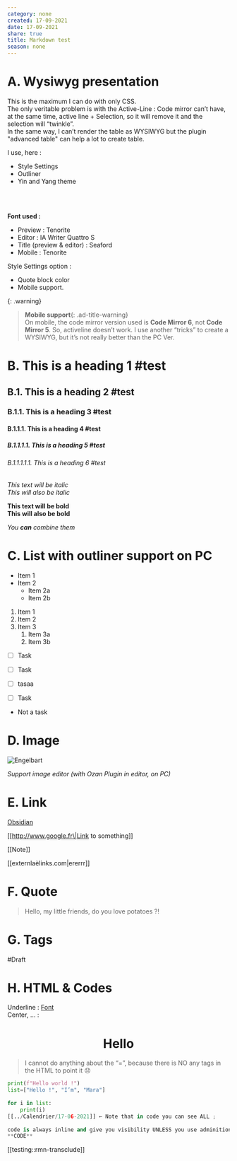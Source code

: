 ```yaml
---
category: none
created: 17-09-2021
date: 17-09-2021
share: true
title: Markdown test
season: none
---
```


# A. Wysiwyg presentation  
This is the maximum I can do with only CSS.   
The only veritable problem is with the Active-Line : Code mirror can’t have, at the same time, active line + Selection, so it will remove it and the selection will “twinkle”.   
In the same way, I can’t render the table as WYSIWYG but the plugin "advanced table" can help a lot to create table.  
  
I use, here :  
- Style Settings  
- Outliner   
- Yin and Yang theme   
  
$~$  
$~~$  
  
**Font used :**  
- Preview : Tenorite  
- Editor : IA Writer Quattro S  
- Title (preview & editor) : Seaford  
- Mobile : Tenorite  
  
Style Settings option :   
- Quote block color  
- Mobile support.   
  
{: .warning}    
> **Mobile support**{: .ad-title-warning}  
> On mobile, the code mirror version used is **Code Mirror 6**, not **Code Mirror 5**. So, activeline doesn’t work. I use another “tricks” to create a WYSIWYG, but it’s not really better than the PC Ver.   
  
# B. This is a heading 1 #test  
## B.1. This is a heading 2 #test   
### B.1.1. This is a heading 3 #test  
#### B.1.1.1. This is a heading 4 #test  
##### B.1.1.1.1. This is a heading 5 #test   
###### B.1.1.1.1.1. This is a heading 6 #test  
  
*This text will be italic*  
_This will also be italic_  
  
**This text will be bold**  
__This will also be bold__  
  
_You **can** combine them_  
  
# C. List with outliner support on PC  
- Item 1  
- Item 2  
  - Item 2a  
  - Item 2b  
1. Item 1  
2. Item 2  
3. Item 3  
   1. Item 3a  
   2. Item 3b  
  
- [ ] Task  
  
- [ ] Task  
  
- [ ] tasaa  
  
- [ ] Task  
  
- Not a task  
  
  
# D. Image   
![Engelbart](https://history-computer.com/ModernComputer/Basis/images/Engelbart.jpg)  
  
*Support image editor (with Ozan Plugin in editor, on PC)*  
  
# E. Link  
[Obsidian](https://obsidian.md)  
  
[[http://www.google.fr\|Link to something]]   
  
[[Note]]  
  
[[externlaèlinks.com\|ererrr]]   
  
  
# F. Quote  
> Hello, my little friends, do you love potatoes ?!  
    
# G. Tags  
  
#Draft   
  
# H. HTML & Codes  
  
Underline : <u>Font</u>  
Center, … :   
<h1 align="center"> Hello </h1>  
  
> I cannot do anything about the “=”, because there is NO any tags in the HTML to point it 😞  
  
```python  
print(f"Hello world !")  
list=["Hello !", "I’m", "Mara"]  
  
for i in list:  
	print(i)  
[[../Calendrier/17-06-2021]] ← Note that in code you can see ALL ;   
  
code is always inline and give you visibility UNLESS you use adminition plugin with option :)  
**CODE**  
```  
[[testing::rmn-transclude]]